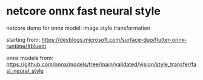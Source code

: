 # netcore onnx fast neural style
netcore demo for onnx model: image style transformation

starting from:
https://devblogs.microsoft.com/surface-duo/flutter-onnx-runtime/#bluetit

onnx models from:
https://github.com/onnx/models/tree/main/validated/vision/style_transfer/fast_neural_style

